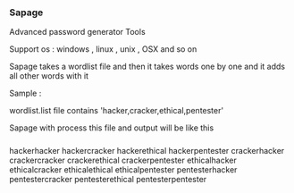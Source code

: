 ### Sapage
Advanced password generator Tools

Support os : windows , linux , unix , OSX and so on

Sapage takes a wordlist file and then it takes words one by one and it adds all other words with it 

Sample :

wordlist.list file contains 'hacker,cracker,ethical,pentester'

Sapage with process this file and output will be like this

#####

hackerhacker
hackercracker
hackerethical
hackerpentester
crackerhacker
crackercracker
crackerethical
crackerpentester
ethicalhacker
ethicalcracker
ethicalethical
ethicalpentester
pentesterhacker
pentestercracker
pentesterethical
pentesterpentester
